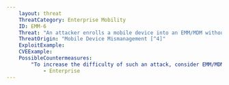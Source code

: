 ```yaml
---
    layout: threat
    ThreatCategory: Enterprise Mobility
    ID: EMM-6
    Threat: "An attacker enrolls a mobile device into an EMM/MDM without authorization of the device's owner, which facilitates further attacks against the device or tracking user behavior"
    ThreatOrigin: "Mobile Device Mismanagement [^4]"
    ExploitExample:
    CVEExample:
    PossibleCountermeasures:
        "To increase the difficulty of such an attack, consider EMM/MDM solutions that support enrollment procedures that require users to expressly opt-in to management of their device, such as by issuing one-time enrollment tokens using an out-of-band channel, or requiring enrollment be performed in person":
            - Enterprise
---
```

